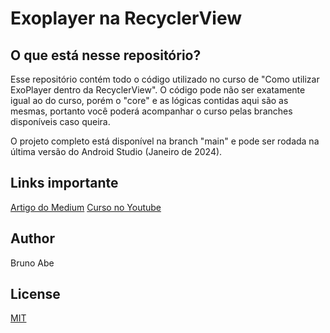 # Exoplayer na RecyclerView

## O que está nesse repositório?
Esse repositório contém todo o código utilizado no curso de "Como utilizar ExoPlayer dentro da RecyclerView".
O código pode não ser exatamente igual ao do curso, porém o "core" e as lógicas contidas aqui são as mesmas, portanto você poderá acompanhar o curso pelas branches
disponíveis caso queira.

O projeto completo está disponível na branch "main" e pode ser rodada na última versão do Android Studio (Janeiro de 2024).

## Links importante
[Artigo do Medium]()
[Curso no Youtube](https://www.youtube.com/watch?v=56ar4i99luA&list=PL93Gh1U_cbRvp9rXxo3doPgp5mCnOK-yJ)

## Author
Bruno Abe

## License
[MIT](https://choosealicense.com/licenses/mit/)
